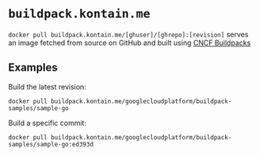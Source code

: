 # `buildpack.kontain.me`

`docker pull buildpack.kontain.me/[ghuser]/[ghrepo]:[revision]` serves an image
fetched from source on GitHub and built using [CNCF
Buildpacks](https://buildpacks.io)

## Examples

Build the latest revision:

```
docker pull buildpack.kontain.me/googlecloudplatform/buildpack-samples/sample-go
```

Build a specific commit:

```
docker pull buildpack.kontain.me/googlecloudplatform/buildpack-samples/sample-go:ed393d
```
